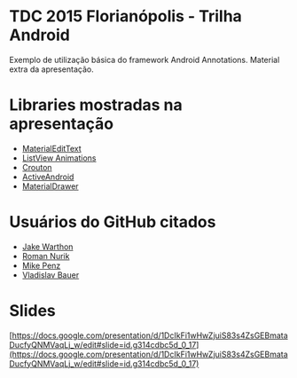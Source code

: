 TDC 2015 Florianópolis - Trilha Android
===================
Exemplo de utilização básica do framework Android Annotations.
Material extra da apresentação.

Libraries mostradas na apresentação
===================
- [MaterialEditText](https://github.com/rengwuxian/MaterialEditText)
- [ListView Animations](https://github.com/nhaarman/ListViewAnimations)
- [Crouton](https://github.com/keyboardsurfer/Crouton)
- [ActiveAndroid](https://github.com/pardom/ActiveAndroid)
- [MaterialDrawer](https://github.com/mikepenz/MaterialDrawer)

Usuários do GitHub citados
===================
- [Jake Warthon](https://github.com/JakeWharton)
- [Roman Nurik](https://github.com/mikepenz)
- [Mike Penz](https://github.com/mikepenz)
- [Vladislav Bauer](https://github.com/vbauer)

Slides
===================
[https://docs.google.com/presentation/d/1DcIkFi1wHwZjuiS83s4ZsGEBmataDucfyQNMVaqLj_w/edit#slide=id.g314cdbc5d_0_17](https://docs.google.com/presentation/d/1DcIkFi1wHwZjuiS83s4ZsGEBmataDucfyQNMVaqLj_w/edit#slide=id.g314cdbc5d_0_17)

